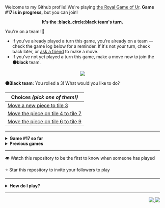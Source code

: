 Welcome to my Github profile!
We're playing
[the Royal Game of Ur](https://en.wikipedia.org/wiki/Royal_Game_of_Ur).
**Game #17 is in progress,** but you can join!

<p align="center">
  <b>It's the
  :black_circle:black
  team's turn.</b>
</p>

You're on a team! :wave:

* If you've already played a turn this game, you're already on a team
  &mdash; check the game log below for a reminder. If it's not your turn,
  check back later, or [ask a
  friend](https://twitter.com/share?text=I'm+playing+The+Royal+Game+of+Ur+on+a+GitHub+profile.+Take+your+turn+at+https://github.com/rossjrw/rossjrw+%23RoyalGameOfUr+%23github) to make a move.
* If you've not yet played a turn this game, make a move now to join the
  **:black_circle:black** team.

<p align="center"><img src="https://raw.githubusercontent.com/rossjrw/rossjrw/play/games/current/board.2652.svg"></p>

  **:black_circle:Black team:**
  You rolled a 3!
What would you like to do?

| Choices *(pick one of them!)* |
| --- |
  | [    Move a new piece to tile 3](https://github.com/rossjrw/rossjrw/issues/new?title=ur-move-3%400-0&amp;body=Press+Submit%21+You+don%27t+need+to+edit+this+text+or+do+anything+else.%0D%0A%0D%0ABe+aware+that+your+move+can+take+a+minute+or+two+to+process.) |
  | [    Move the piece on tile 4 to tile 7](https://github.com/rossjrw/rossjrw/issues/new?title=ur-move-3%404-0&amp;body=Press+Submit%21+You+don%27t+need+to+edit+this+text+or+do+anything+else.%0D%0A%0D%0ABe+aware+that+your+move+can+take+a+minute+or+two+to+process.) |
  | [    Move the piece on tile 6 to tile 9](https://github.com/rossjrw/rossjrw/issues/new?title=ur-move-3%406-0&amp;body=Press+Submit%21+You+don%27t+need+to+edit+this+text+or+do+anything+else.%0D%0A%0D%0ABe+aware+that+your+move+can+take+a+minute+or+two+to+process.) |

-----

<details>
<summary><b>Game #17 so far</b></summary>

## Who's on each team?

<table>
    <thead>
      <tr><th colspan=2>Players in this game</th></tr>
    </thead>
    <tbody>
      <tr>
        <td align="right"><b>Black team</b> :black_circle:</td>
        <td>:white_circle: <b> White team</b></td>
      </tr>
      <tr align="center">
        <td><b><a href="https://github.com/CostasAK">@CostasAK</a></b> (16)<br><b><a href="https://github.com/krostport">@krostport</a></b> (1)<br><b><a href="https://github.com/IogaMaster">@IogaMaster</a></b> (1)<br><b><a href="https://github.com/guru2050">@guru2050</a></b> (1)<br><b><a href="https://github.com/GianncarloG">@GianncarloG</a></b> (1)<br><b><a href="https://github.com/landergerotto">@landergerotto</a></b> (1)<br><b><a href="https://github.com/marsianjohncarter">@marsianjohncarter</a></b> (1)</td>
        <td><b><a href="https://github.com/Murdeala">@Murdeala</a></b> (4)<br><b><a href="https://github.com/blacksmithop">@blacksmithop</a></b> (2)<br><b><a href="https://github.com/Shadow1363">@Shadow1363</a></b> (2)<br><b><a href="https://github.com/ellertsmari">@ellertsmari</a></b> (2)<br><b><a href="https://github.com/rossjrw">@rossjrw</a></b> (1)<br><b><a href="https://github.com/scout0773">@scout0773</a></b> (1)<br><b><a href="https://github.com/mayannaoliveira">@mayannaoliveira</a></b> (1)<br><b><a href="https://github.com/CalebGriffin">@CalebGriffin</a></b> (1)<br><b><a href="https://github.com/AbhishekNavgan95">@AbhishekNavgan95</a></b> (1)<br><b><a href="https://github.com/Luiz-Souza0">@Luiz-Souza0</a></b> (1)<br><b><a href="https://github.com/akramghaleb">@akramghaleb</a></b> (1)<br><b><a href="https://github.com/hrahmadi71">@hrahmadi71</a></b> (1)</td>
      </tr>
    </tbody>
  </table>

## What's happened so far?

| Time | Turn | Event | Issue | Board |
| :---: | :---: | :--- | :---: | :---: |
  | 27th Oct 2023 10:56 | **0** | :white_circle: **[@blacksmithop](https://github.com/blacksmithop)** started a new game | [#2613](https://github.com/rossjrw/rossjrw/issues/2613) | [link](https://raw.githubusercontent.com/rossjrw/rossjrw/7472b3271f95785473ad1e986f4ac07c7b566df6/games/current/board.2613.svg) |
  | 27th Oct 2023 10:56 | **1** | :white_circle: **[@blacksmithop](https://github.com/blacksmithop)** moved a white piece onto the board to position 3    | [#2614](https://github.com/rossjrw/rossjrw/issues/2614) | [link](https://raw.githubusercontent.com/rossjrw/rossjrw/8bb0cbe4c173ebb91b0667abbf9cfb8fde10d334/games/current/board.2614.svg) |
  | 28th Oct 2023 21:57 | **2** | :black_circle: **[@krostport](https://github.com/krostport)** moved a black piece onto the board to position 3    | [#2615](https://github.com/rossjrw/rossjrw/issues/2615) | [link](https://raw.githubusercontent.com/rossjrw/rossjrw/e042fa09db1749feb510bbd6339c82c6b30fc814/games/current/board.2615.svg) |
  | 29th Oct 2023 23:41 | **3** | :white_circle: **[@Murdeala](https://github.com/Murdeala)** moved a white piece from position 3 to position 6    | [#2616](https://github.com/rossjrw/rossjrw/issues/2616) | [link](https://raw.githubusercontent.com/rossjrw/rossjrw/efa987bc0b1ac1aa1e9f6a84445f0aad0f1d2a08/games/current/board.2616.svg) |
  | 31st Oct 2023 13:32 | **4** | :black_circle: **[@CostasAK](https://github.com/CostasAK)** moved a black piece from position 3 to position 4  — claimed a rosette :rosette:  | [#2617](https://github.com/rossjrw/rossjrw/issues/2617) | [link](https://raw.githubusercontent.com/rossjrw/rossjrw/ce348b6af373c46366f3a33098be2aa81c81b571/games/current/board.2617.svg) |
  | 31st Oct 2023 13:33 | **5** | :black_circle: **[@CostasAK](https://github.com/CostasAK)** moved a black piece from position 4 to position 6 — captured a white piece :crossed_swords:   | [#2618](https://github.com/rossjrw/rossjrw/issues/2618) | [link](https://raw.githubusercontent.com/rossjrw/rossjrw/e938947e618891163404adb01f19f9ef8afef11a/games/current/board.2618.svg) |
  | 31st Oct 2023 13:37 | **6** | :white_circle: **[@rossjrw](https://github.com/rossjrw)** moved a white piece onto the board to position 1    | [#2619](https://github.com/rossjrw/rossjrw/issues/2619) | [link](https://raw.githubusercontent.com/rossjrw/rossjrw/67f110570fb6860b75b0278ff37022fd31c9e027/games/current/board.2619.svg) |
  | 1st Nov 2023 16:42 | **7** | :black_circle: **[@CostasAK](https://github.com/CostasAK)** moved a black piece from position 6 to position 7    | [#2620](https://github.com/rossjrw/rossjrw/issues/2620) | [link](https://raw.githubusercontent.com/rossjrw/rossjrw/c5d1946b2d9671b53847049cec24ff8337d2a19e/games/current/board.2620.svg) |
  | 3rd Nov 2023 22:08 | **8** | :white_circle: **[@scout0773](https://github.com/scout0773)** moved a white piece onto the board to position 2    | [#2621](https://github.com/rossjrw/rossjrw/issues/2621) | [link](https://raw.githubusercontent.com/rossjrw/rossjrw/59c27370b92285f7b207c047589467adec7c67cf/games/current/board.2621.svg) |
  | 4th Nov 2023 04:14 | **9** | :black_circle: **[@IogaMaster](https://github.com/IogaMaster)** moved a black piece from position 7 to position 8  — claimed a rosette :rosette:  | [#2622](https://github.com/rossjrw/rossjrw/issues/2622) | [link](https://raw.githubusercontent.com/rossjrw/rossjrw/9469e8f0d8b109db9201f171afb8588c78aee496/games/current/board.2622.svg) |
  | 4th Nov 2023 13:59 | **10** | :black_circle: **[@CostasAK](https://github.com/CostasAK)** moved a black piece onto the board to position 2    | [#2623](https://github.com/rossjrw/rossjrw/issues/2623) | [link](https://raw.githubusercontent.com/rossjrw/rossjrw/bdc7e012d47db8d11e8b6725420ed25539f82745/games/current/board.2623.svg) |
  | 7th Nov 2023 23:00 | **11** | :white_circle: **[@Murdeala](https://github.com/Murdeala)** moved a white piece from position 2 to position 3    | [#2624](https://github.com/rossjrw/rossjrw/issues/2624) | [link](https://raw.githubusercontent.com/rossjrw/rossjrw/638e366fe550f381654f1d65fdcc26caadfe20c0/games/current/board.2624.svg) |
  | 8th Nov 2023 19:03 | **12** | :black_circle: **[@guru2050](https://github.com/guru2050)** moved a black piece from position 2 to position 4  — claimed a rosette :rosette:  | [#2625](https://github.com/rossjrw/rossjrw/issues/2625) | [link](https://raw.githubusercontent.com/rossjrw/rossjrw/1db810b8d03fe3427777a23677a1dfbc9601c064/games/current/board.2625.svg) |
  | 9th Nov 2023 11:31 | **13** | :black_circle: **[@CostasAK](https://github.com/CostasAK)** moved a black piece onto the board to position 2    | [#2626](https://github.com/rossjrw/rossjrw/issues/2626) | [link](https://raw.githubusercontent.com/rossjrw/rossjrw/3dbc402f51b87d01f4fed9b66d3bc9fbd3c836ed/games/current/board.2626.svg) |
  | 9th Nov 2023 16:42 | **14** | :white_circle: **[@Shadow1363](https://github.com/Shadow1363)** moved a white piece onto the board to position 2    | [#2627](https://github.com/rossjrw/rossjrw/issues/2627) | [link](https://raw.githubusercontent.com/rossjrw/rossjrw/8815f4d29d210c7f2735f15562d50b762fad1f87/games/current/board.2627.svg) |
  | 10th Nov 2023 13:29 | **15** | :black_circle: **[@CostasAK](https://github.com/CostasAK)** moved a black piece from position 8 to position 10    | [#2628](https://github.com/rossjrw/rossjrw/issues/2628) | [link](https://raw.githubusercontent.com/rossjrw/rossjrw/67aa32957a25744680e40c005b60f0ce5782e67d/games/current/board.2628.svg) |
  | 10th Nov 2023 13:37 | **16** | :white_circle: **[@Shadow1363](https://github.com/Shadow1363)** moved a white piece from position 1 to position 4  — claimed a rosette :rosette:  | [#2629](https://github.com/rossjrw/rossjrw/issues/2629) | [link](https://raw.githubusercontent.com/rossjrw/rossjrw/a0043dfed42bbe2818e12893a6b1f4206b84cf86/games/current/board.2629.svg) |
  | 11th Nov 2023 12:03 | **17** | :white_circle: **[@Murdeala](https://github.com/Murdeala)** moved a white piece from position 3 to position 5    | [#2630](https://github.com/rossjrw/rossjrw/issues/2630) | [link](https://raw.githubusercontent.com/rossjrw/rossjrw/d68b7e64bd4bf87f6eb849c7f9655bcd1cbd7a7e/games/current/board.2630.svg) |
  | 12th Nov 2023 12:43 | **18** | :black_circle: **[@CostasAK](https://github.com/CostasAK)** moved a black piece from position 10 to position 12    | [#2631](https://github.com/rossjrw/rossjrw/issues/2631) | [link](https://raw.githubusercontent.com/rossjrw/rossjrw/ecfd577be5a6677aa7f209799b888abd4bac5df1/games/current/board.2631.svg) |
  | 13th Nov 2023 02:34 | **19** | :white_circle: **[@mayannaoliveira](https://github.com/mayannaoliveira)** moved a white piece from position 4 to position 7    | [#2632](https://github.com/rossjrw/rossjrw/issues/2632) | [link](https://raw.githubusercontent.com/rossjrw/rossjrw/8ffb44071dc3756d1fb476825f06b80e7c68ebcc/games/current/board.2632.svg) |
  | 13th Nov 2023 07:01 | **20** | :black_circle: **[@CostasAK](https://github.com/CostasAK)** moved a black piece from position 12 to position 14  — claimed a rosette :rosette:  | [#2633](https://github.com/rossjrw/rossjrw/issues/2633) | [link](https://raw.githubusercontent.com/rossjrw/rossjrw/dabe904fa76f5ac45633ab0ec1904c73aa4ab8fa/games/current/board.2633.svg) |
  | 13th Nov 2023 07:02 | **21** | :black_circle: **[@CostasAK](https://github.com/CostasAK)** moved a black piece from position 4 to position 7 — captured a white piece :crossed_swords:   | [#2634](https://github.com/rossjrw/rossjrw/issues/2634) | [link](https://raw.githubusercontent.com/rossjrw/rossjrw/1308f987035d18b208e0b0dc81053fac80f16765/games/current/board.2634.svg) |
  | 14th Nov 2023 10:28 | **22** | :white_circle: **[@CalebGriffin](https://github.com/CalebGriffin)** moved a white piece onto the board to position 3    | [#2635](https://github.com/rossjrw/rossjrw/issues/2635) | [link](https://raw.githubusercontent.com/rossjrw/rossjrw/72c6b956623b1d08f8e39e43952c2fd9344a7f8f/games/current/board.2635.svg) |
  | 14th Nov 2023 18:57 | **23** | :black_circle: **[@CostasAK](https://github.com/CostasAK)** moved a black piece from position 2 to position 4  — claimed a rosette :rosette:  | [#2636](https://github.com/rossjrw/rossjrw/issues/2636) | [link](https://raw.githubusercontent.com/rossjrw/rossjrw/507d03052cbe08ff96850815b501398b9132d502/games/current/board.2636.svg) |
  | 14th Nov 2023 18:58 | **24** | :black_circle: **[@CostasAK](https://github.com/CostasAK)** moved a black piece from position 7 to position 8  — claimed a rosette :rosette:  | [#2637](https://github.com/rossjrw/rossjrw/issues/2637) | [link](https://raw.githubusercontent.com/rossjrw/rossjrw/d003d99064493e4b4ba9994a6afb8845877aed81/games/current/board.2637.svg) |
  | 14th Nov 2023 18:58 | **25** | :black_circle: **[@CostasAK](https://github.com/CostasAK)** ascended a black piece from position 14 :rocket:    | [#2638](https://github.com/rossjrw/rossjrw/issues/2638) | [link](https://raw.githubusercontent.com/rossjrw/rossjrw/b37330c1a3152b590064324e66b2274295c1b420/games/current/board.2638.svg) |
  | 15th Nov 2023 23:24 | **26** | :white_circle: **[@Murdeala](https://github.com/Murdeala)** moved a white piece from position 3 to position 6    | [#2639](https://github.com/rossjrw/rossjrw/issues/2639) | [link](https://raw.githubusercontent.com/rossjrw/rossjrw/2158f4035c2a8be86df922fbe72c27f502c298c6/games/current/board.2639.svg) |
  | 16th Nov 2023 00:44 | **27** | :black_circle: **[@GianncarloG](https://github.com/GianncarloG)** moved a black piece from position 4 to position 5 — captured a white piece :crossed_swords:   | [#2640](https://github.com/rossjrw/rossjrw/issues/2640) | [link](https://raw.githubusercontent.com/rossjrw/rossjrw/4857881b501fdc46d39b75ea458283ed2e0e2522/games/current/board.2640.svg) |
  | 16th Nov 2023 09:39 | **28** | :white_circle: **[@ellertsmari](https://github.com/ellertsmari)** moved a white piece from position 2 to position 4  — claimed a rosette :rosette:  | [#2641](https://github.com/rossjrw/rossjrw/issues/2641) | [link](https://raw.githubusercontent.com/rossjrw/rossjrw/a8be207a5307a4be265f431b85017de99940b440/games/current/board.2641.svg) |
  | 16th Nov 2023 09:41 | **29** | :white_circle: **[@ellertsmari](https://github.com/ellertsmari)** moved a white piece from position 6 to position 9    | [#2642](https://github.com/rossjrw/rossjrw/issues/2642) | [link](https://raw.githubusercontent.com/rossjrw/rossjrw/37ee0362a4d75c5303f154a0322c6205213cdfed/games/current/board.2642.svg) |
  | 16th Nov 2023 16:32 | **30** | :black_circle: **[@landergerotto](https://github.com/landergerotto)** moved a black piece onto the board to position 2    | [#2643](https://github.com/rossjrw/rossjrw/issues/2643) | [link](https://raw.githubusercontent.com/rossjrw/rossjrw/c95e3e4188e83b17e48ce682d56c675001891882/games/current/board.2643.svg) |
  | 17th Nov 2023 16:25 | **31** | :white_circle: **[@AbhishekNavgan95](https://github.com/AbhishekNavgan95)** moved a white piece from position 4 to position 6    | [#2644](https://github.com/rossjrw/rossjrw/issues/2644) |  |
  | 18th Nov 2023 16:13 | **32** | :black_circle: **[@CostasAK](https://github.com/CostasAK)** moved a black piece from position 2 to position 4  — claimed a rosette :rosette:  | [#2645](https://github.com/rossjrw/rossjrw/issues/2645) | [link](https://raw.githubusercontent.com/rossjrw/rossjrw/5a25c38f874d523764b4bab1e014c4cfb39e8bbe/games/current/board.2645.svg) |
  | 18th Nov 2023 16:13 | **33** | :black_circle:  The black team rolled a 0 and their turn was automatically passed | [#2645](https://github.com/rossjrw/rossjrw/issues/2645) | [link](https://raw.githubusercontent.com/rossjrw/rossjrw/ccb18d9fcffb32282240491a30236d90f6eaaaf0/games/current/board.2645.svg) |
  | 19th Nov 2023 04:36 | **34** | :white_circle: **[@Luiz-Souza0](https://github.com/Luiz-Souza0)** moved a white piece from position 9 to position 11    | [#2646](https://github.com/rossjrw/rossjrw/issues/2646) | [link](https://raw.githubusercontent.com/rossjrw/rossjrw/0e88fec5f52f0c93966186b31c22d29666fc9aa1/games/current/board.2646.svg) |
  | 19th Nov 2023 12:39 | **35** | :black_circle: **[@CostasAK](https://github.com/CostasAK)** moved a black piece from position 8 to position 11 — captured a white piece :crossed_swords:   | [#2647](https://github.com/rossjrw/rossjrw/issues/2647) | [link](https://raw.githubusercontent.com/rossjrw/rossjrw/781bf9b0de99bea0205bc8e77f469d5e5585e66b/games/current/board.2647.svg) |
  | 20th Nov 2023 07:05 | **36** | :white_circle: **[@akramghaleb](https://github.com/akramghaleb)** moved a white piece onto the board to position 3    | [#2648](https://github.com/rossjrw/rossjrw/issues/2648) |  |
  | 20th Nov 2023 18:23 | **37** | :black_circle: **[@marsianjohncarter](https://github.com/marsianjohncarter)** moved a black piece from position 5 to position 6 — captured a white piece :crossed_swords:   | [#2649](https://github.com/rossjrw/rossjrw/issues/2649) | [link](https://raw.githubusercontent.com/rossjrw/rossjrw/4e514e5fa2002d94f59ece440512b6fd9171c84f/games/current/board.2649.svg) |
  | 20th Nov 2023 18:23 | **38** | :white_circle:  The white team rolled a 0 and their turn was automatically passed | [#2649](https://github.com/rossjrw/rossjrw/issues/2649) | [link](https://raw.githubusercontent.com/rossjrw/rossjrw/7e87bcdff16ce80dd9c0a43fe070302b237a0434/games/current/board.2649.svg) |
  | 21st Nov 2023 10:25 | **39** | :black_circle: **[@CostasAK](https://github.com/CostasAK)** moved a black piece from position 11 to position 14  — claimed a rosette :rosette:  | [#2650](https://github.com/rossjrw/rossjrw/issues/2650) | [link](https://raw.githubusercontent.com/rossjrw/rossjrw/1ae7aed166614dcdee8ada340067710a53810bc2/games/current/board.2650.svg) |
  | 21st Nov 2023 10:27 | **40** | :black_circle: **[@CostasAK](https://github.com/CostasAK)** ascended a black piece from position 14 :rocket:    | [#2651](https://github.com/rossjrw/rossjrw/issues/2651) | [link](https://raw.githubusercontent.com/rossjrw/rossjrw/819f118b10460e69324411fefc21788b4b6b63b0/games/current/board.2651.svg) |
  | 26th Nov 2023 13:15 | **41** | :white_circle: **[@hrahmadi71](https://github.com/hrahmadi71)** moved a white piece onto the board to position 1    | [#2652](https://github.com/rossjrw/rossjrw/issues/2652) |  |

</details>

<details>
<summary><b>Previous games</b></summary>

## Previous games

1. A game was started on 30th Jul 2020 by **[@rossjrw](https://github.com/rossjrw)** and ended on 4th Dec 2020. 
   * The :white_circle:white team won. 
   * 64 players played 166 moves across 4 months and 5 days. 
   * The :black_circle:black team captured 9 white pieces and claimed 12 rosettes. 
   * The :white_circle:white team captured 10 black pieces and claimed 18 rosettes. 
   * The MVP of the winning team was **[@1ethanhansen](https://github.com/1ethanhansen)**, who played 48 moves. 
   * The winning move was made by **[@qbtl](https://github.com/qbtl)** ([#269](https://github.com/rossjrw/rossjrw/issues/269)).
1. A game was started on 4th Dec 2020 by **[@1ethanhansen](https://github.com/1ethanhansen)** and ended on 11th Jan 2021. 
   * The :black_circle:black team won. 
   * 27 players played 145 moves across 1 month and 1 week. 
   * The :black_circle:black team captured 7 white pieces and claimed 16 rosettes. 
   * The :white_circle:white team captured 6 black pieces and claimed 14 rosettes. 
   * The MVP of the winning team was **[@shpatrickguo](https://github.com/shpatrickguo)**, who played 26 moves. 
   * The winning move was made by **[@shpatrickguo](https://github.com/shpatrickguo)** ([#424](https://github.com/rossjrw/rossjrw/issues/424)).
1. A game was started on 11th Jan 2021 by **[@BaptisteMartinet](https://github.com/BaptisteMartinet)** and ended on 11th Feb 2021. 
   * The :white_circle:white team won. 
   * 17 players played 118 moves across 1 month and 12 hours. 
   * The :black_circle:black team captured 2 white pieces and claimed 11 rosettes. 
   * The :white_circle:white team captured 8 black pieces and claimed 14 rosettes. 
   * The MVP of the winning team was **[@1ethanhansen](https://github.com/1ethanhansen)**, who played 45 moves. 
   * The winning move was made by **[@1ethanhansen](https://github.com/1ethanhansen)** ([#535](https://github.com/rossjrw/rossjrw/issues/535)).
1. A game was started on 11th Feb 2021 by **[@1ethanhansen](https://github.com/1ethanhansen)** and ended on 5th Mar 2021. 
   * The :white_circle:white team won. 
   * 17 players played 175 moves across 3 weeks and 22 hours. 
   * The :black_circle:black team captured 12 white pieces and claimed 17 rosettes. 
   * The :white_circle:white team captured 13 black pieces and claimed 18 rosettes. 
   * The MVP of the winning team was **[@1ethanhansen](https://github.com/1ethanhansen)**, who played 48 moves. 
   * The winning move was made by **[@1ethanhansen](https://github.com/1ethanhansen)** ([#702](https://github.com/rossjrw/rossjrw/issues/702)).
1. A game was started on 6th Mar 2021 by **[@shpatrickguo](https://github.com/shpatrickguo)** and ended on 10th May 2021. 
   * The :black_circle:black team won. 
   * 42 players played 162 moves across 2 months and 4 days. 
   * The :black_circle:black team captured 12 white pieces and claimed 17 rosettes. 
   * The :white_circle:white team captured 9 black pieces and claimed 19 rosettes. 
   * The MVP of the winning team was **[@shpatrickguo](https://github.com/shpatrickguo)**, who played 22 moves. 
   * The winning move was made by **[@crxssed7](https://github.com/crxssed7)** ([#864](https://github.com/rossjrw/rossjrw/issues/864)).
1. A game was started on 10th May 2021 by **[@HAUDRAUFHAUN](https://github.com/HAUDRAUFHAUN)** and ended on 17th Jul 2021. 
   * The :white_circle:white team won. 
   * 34 players played 167 moves across 2 months and 6 days. 
   * The :black_circle:black team captured 7 white pieces and claimed 14 rosettes. 
   * The :white_circle:white team captured 10 black pieces and claimed 18 rosettes. 
   * The MVP of the winning team was **[@1ethanhansen](https://github.com/1ethanhansen)**, who played 31 moves. 
   * The winning move was made by **[@1ethanhansen](https://github.com/1ethanhansen)** ([#1024](https://github.com/rossjrw/rossjrw/issues/1024)).
1. A game was started on 17th Jul 2021 by **[@1ethanhansen](https://github.com/1ethanhansen)** and ended on 19th Oct 2021. 
   * The :black_circle:black team won. 
   * 48 players played 153 moves across 3 months and 3 days. 
   * The :black_circle:black team captured 6 white pieces and claimed 17 rosettes. 
   * The :white_circle:white team captured 6 black pieces and claimed 15 rosettes. 
   * The MVP of the winning team was **[@PkmnQ](https://github.com/PkmnQ)**, who played 13 moves. 
   * The winning move was made by **[@OmKakatkar](https://github.com/OmKakatkar)** ([#1175](https://github.com/rossjrw/rossjrw/issues/1175)).
1. A game was started on 19th Oct 2021 by **[@OmKakatkar](https://github.com/OmKakatkar)** and ended on 29th Oct 2021. 
   * The :white_circle:white team won. 
   * 13 players played 135 moves across 1 week and 3 days. 
   * The :black_circle:black team captured 5 white pieces and claimed 13 rosettes. 
   * The :white_circle:white team captured 6 black pieces and claimed 15 rosettes. 
   * The MVP of the winning team was **[@Timemaster111](https://github.com/Timemaster111)**, who played 46 moves. 
   * The winning move was made by **[@Timemaster111](https://github.com/Timemaster111)** ([#1342](https://github.com/rossjrw/rossjrw/issues/1342)).
1. A game was started on 29th Oct 2021 by **[@jbmagination](https://github.com/jbmagination)** and ended on 15th May 2022. 
   * The :white_circle:white team won. 
   * 80 players played 187 moves across 6 months and 2 weeks. 
   * The :black_circle:black team captured 11 white pieces and claimed 17 rosettes. 
   * The :white_circle:white team captured 13 black pieces and claimed 19 rosettes. 
   * The MVP of the winning team was **[@nirakon](https://github.com/nirakon)**, who played 18 moves. 
   * The winning move was made by **[@Madflows](https://github.com/Madflows)** ([#1534](https://github.com/rossjrw/rossjrw/issues/1534)).
1. A game was started on 15th May 2022 by **[@VikashPR](https://github.com/VikashPR)** and ended on 29th Dec 2022. 
   * The :white_circle:white team won. 
   * 109 players played 177 moves across 7 months and 2 weeks. 
   * The :black_circle:black team captured 9 white pieces and claimed 23 rosettes. 
   * The :white_circle:white team captured 11 black pieces and claimed 19 rosettes. 
   * The MVP of the winning team was **[@LAPCoder](https://github.com/LAPCoder)**, who played 11 moves. 
   * The winning move was made by **[@LAPCoder](https://github.com/LAPCoder)** ([#1726](https://github.com/rossjrw/rossjrw/issues/1726)).
1. A game was started on 29th Dec 2022 by **[@CostasAK](https://github.com/CostasAK)** and ended on 30th Dec 2022. 
   * The :black_circle:black team won. 
   * 4 players played 121 moves across 19 hours and 41 minutes. 
   * The :black_circle:black team captured 6 white pieces and claimed 14 rosettes. 
   * The :white_circle:white team captured 4 black pieces and claimed 15 rosettes. 
   * The MVP of the winning team was **[@CostasAK](https://github.com/CostasAK)**, who played 59 moves. 
   * The winning move was made by **[@CostasAK](https://github.com/CostasAK)** ([#1844](https://github.com/rossjrw/rossjrw/issues/1844)).
1. A game was started on 30th Dec 2022 by **[@TejaTadepalli](https://github.com/TejaTadepalli)** and ended on 27th Jan 2023. 
   * The :white_circle:white team won. 
   * 17 players played 158 moves across 4 weeks and 1 hour. 
   * The :black_circle:black team captured 9 white pieces and claimed 18 rosettes. 
   * The :white_circle:white team captured 12 black pieces and claimed 18 rosettes. 
   * The MVP of the winning team was **[@TejaTadepalli](https://github.com/TejaTadepalli)**, who played 59 moves. 
   * The winning move was made by **[@TejaTadepalli](https://github.com/TejaTadepalli)** ([#1994](https://github.com/rossjrw/rossjrw/issues/1994)).
1. A game was started on 27th Jan 2023 by **[@TejaTadepalli](https://github.com/TejaTadepalli)** and ended on 14th Mar 2023. 
   * The :white_circle:white team won. 
   * 20 players played 153 moves across 1 month and 2 weeks. 
   * The :black_circle:black team captured 6 white pieces and claimed 17 rosettes. 
   * The :white_circle:white team captured 6 black pieces and claimed 16 rosettes. 
   * The MVP of the winning team was **[@TejaTadepalli](https://github.com/TejaTadepalli)**, who played 65 moves. 
   * The winning move was made by **[@TejaTadepalli](https://github.com/TejaTadepalli)** ([#2145](https://github.com/rossjrw/rossjrw/issues/2145)).
1. A game was started on 14th Mar 2023 by **[@Murdeala](https://github.com/Murdeala)** and ended on 13th Apr 2023. 
   * The :white_circle:white team won. 
   * 19 players played 141 moves across 4 weeks and 1 day. 
   * The :black_circle:black team captured 4 white pieces and claimed 18 rosettes. 
   * The :white_circle:white team captured 12 black pieces and claimed 16 rosettes. 
   * The MVP of the winning team was **[@CostasAK](https://github.com/CostasAK)**, who played 71 moves. 
   * The winning move was made by **[@CostasAK](https://github.com/CostasAK)** ([#2275](https://github.com/rossjrw/rossjrw/issues/2275)).
1. A game was started on 13th Apr 2023 by **[@thisiscoding1234](https://github.com/thisiscoding1234)** and ended on 7th Jul 2023. 
   * The :black_circle:black team won. 
   * 48 players played 122 moves across 2 months and 3 weeks. 
   * The :black_circle:black team captured 11 white pieces and claimed 15 rosettes. 
   * The :white_circle:white team captured 4 black pieces and claimed 9 rosettes. 
   * The MVP of the winning team was **[@Murdeala](https://github.com/Murdeala)**, who played 37 moves. 
   * The winning move was made by **[@WKL10086](https://github.com/WKL10086)** ([#2460](https://github.com/rossjrw/rossjrw/issues/2460)).
1. A game was started on 7th Jul 2023 by **[@kztera](https://github.com/kztera)** and ended on 26th Oct 2023. 
   * The :white_circle:white team won. 
   * 38 players played 142 moves across 3 months and 2 weeks. 
   * The :black_circle:black team captured 5 white pieces and claimed 14 rosettes. 
   * The :white_circle:white team captured 12 black pieces and claimed 14 rosettes. 
   * The MVP of the winning team was **[@CostasAK](https://github.com/CostasAK)**, who played 53 moves. 
   * The winning move was made by **[@CostasAK](https://github.com/CostasAK)** ([#2612](https://github.com/rossjrw/rossjrw/issues/2612)).

</details>

-----

:eye: Watch this repository to be the first to know when someone has played

:star: Star this repository to invite your followers to play

-----

<details>
<summary><b>How do I play?</b></summary>

## Rules of the game

It's the **:white_circle:white** team versus the **:black_circle:black**
team.

The first team to **:rocket:ascend** all 7 of their pieces **:crown:wins**.
Your goal is to achieve that, and to block the other team from doing the
same.

_(Learn more about the rules of the Royal Game of Ur at
[RoyalUr.net/learn](https://royalur.net/learn/), or watch [Tom Scott play
against Irving Finkel](https://www.youtube.com/watch?v=WZskjLq040I) in
2017.)_

### Movement

Each turn starts by rolling 4 binary dice, which results in a number from 0
to 4. The current team gets to move one of their pieces by that many tiles.

All 14 pieces start on position 0 (the space just before tile 1).

### :rocket:Ascension

Moving a piece onto position 15 (the imaginary space after tile 14) causes
that piece to leave the board forever. This is **:rocket:ascension**, and
is the goal of the game &mdash; the first team to ascend all 7 of their
pieces wins.

### :crossed_swords:Capturing

You will move your pieces along the tiles from tile 1 to tile 14.

The tiles on your side of the board (tiles 1 through 4, 13, and 14) are
safe &mdash; only your pieces can be there. However, the tiles in the
middle (tiles 5 through 12) are unsafe &mdash; your opponent's pieces can
also be here. If one team's piece lands on the same tile as another team's
piece, the piece that was landed on is **:crossed_swords:captured**! It
goes all the way back to position 0.

### :rosette:Rosettes

If a piece lands on a **:rosette:rosette** (tiles 4, 8, and 14), that team
gets to immediately take another turn.

A piece that is on the rosette on tile 8 *cannot be
**:crossed_swords:captured***. A piece trying to capture it will simply
bounce off onto tile 9.

## How to play

Playing Ur on my GitHub profile is easy. The dice have already been rolled
for you &mdash; all you have to do is decide what to do with them. Anyone
with a GitHub account can play.

Anyone can join either team at any time, but once you're in a team, you're
locked into it until the game ends. You won't be able to play a move when
it's the other team's turn.

The list of links below the board image shows each possible move. Clicking
one of those will take you to a page where you can create an issue in this
repository, where all you have to do is click submit to play your move.

It will take a moment for Github Actions to acknowledge your move, but once
it does, you'll see it react with the 'eyes' emoji (:eyes:). A few seconds
later it will react with the 'rocket' emoji (:rocket:) to let you know that
your move was successful, then leave a comment explaining what happened,
and it'll also make a commit to record your move.

_(If you don't see any of that, then something went wrong. Ping me in your
issue by typing `cc @rossjrw`, and I'll take a look.)_

Note that if your team has no possible moves &mdash; for example by rolling a 0
&mdash; your turn will be automatically skipped. The event log will let you
know if this has happened.

## Behind the scenes

Check out the [`source` branch of this repository](https://github.com/rossjrw/rossjrw/tree/source) for the source
code and a little commentary on the inspiration behind this project.

### Contributing

I welcome bug reports, feature suggestions and pull requests! Just make
sure you ping me in your issue or PR by adding `cc @rossjrw`, as I don't receive notifications for new issues in this repository
(for hopefully obvious reasons).

</details>

-----

<p align="right">
  <a href="https://github.com/rossjrw/rossjrw/actions?query=workflow:build">
    <img src="https://github.com/rossjrw/rossjrw/workflows/build/badge.svg?branch=source"/>
  </a>
  <a href="https://github.com/rossjrw/rossjrw/actions?query=workflow:play">
    <img src="https://github.com/rossjrw/rossjrw/workflows/play/badge.svg?branch=play"/>
  </a>
</p>
